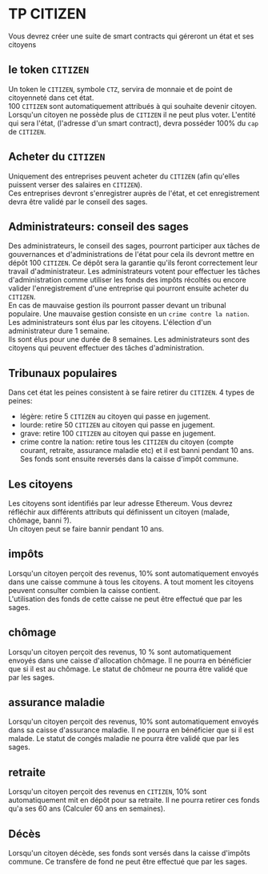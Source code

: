 # **TP CITIZEN**

Vous devrez créer une suite de smart contracts qui géreront un état et ses citoyens

## **le token `CITIZEN`**

Un token le `CITIZEN`, symbole `CTZ`, servira de monnaie et de point de citoyenneté dans cet état.  
100 `CITIZEN` sont automatiquement attribués à qui souhaite devenir citoyen.
Lorsqu'un citoyen ne possède plus de `CITIZEN` il ne peut plus voter.
L'entité qui sera l'état, (l'adresse d'un smart contract), devra posséder 100% du `cap` de `CITIZEN`.

## **Acheter du `CITIZEN`**

Uniquement des entreprises peuvent acheter du `CITIZEN` (afin qu'elles puissent verser des salaires en `CITIZEN`).  
Ces entreprises devront s'enregistrer auprès de l'état, et cet enregistrement devra être validé par le conseil des sages.

## **Administrateurs: conseil des sages**

Des administrateurs, le conseil des sages, pourront participer aux tâches de gouvernances et d'administrations de l'état pour cela ils devront mettre en dépôt 100 `CITIZEN`.
Ce dépôt sera la garantie qu'ils feront correctement leur travail d'administrateur.
Les administrateurs votent pour effectuer les tâches d'administration comme utiliser les fonds des impôts récoltés ou encore valider l'enregistrement d'une entreprise qui pourront ensuite acheter du `CITIZEN`.  
En cas de mauvaise gestion ils pourront passer devant un tribunal populaire.
Une mauvaise gestion consiste en un `crime contre la nation`.  
Les administrateurs sont élus par les citoyens. L'élection d'un administrateur dure 1 semaine.  
Ils sont élus pour une durée de 8 semaines.
Les administrateurs sont des citoyens qui peuvent effectuer des tâches d'administration.

## **Tribunaux populaires**

Dans cet état les peines consistent à se faire retirer du `CITIZEN`.
4 types de peines:

- légère: retire 5 `CITIZEN` au citoyen qui passe en jugement.
- lourde: retire 50 `CITIZEN` au citoyen qui passe en jugement.
- grave: retire 100 `CITIZEN` au citoyen qui passe en jugement.
- crime contre la nation: retire tous les `CITIZEN` du citoyen (compte courant, retraite, assurance maladie etc) et il est banni pendant 10 ans. Ses fonds sont ensuite reversés dans la caisse d'impôt commune.

## **Les citoyens**

Les citoyens sont identifiés par leur adresse Ethereum.
Vous devrez réfléchir aux différents attributs qui définissent un citoyen (malade, chômage, banni ?).  
Un citoyen peut se faire bannir pendant 10 ans.

## **impôts**

Lorsqu'un citoyen perçoit des revenus, 10% sont automatiquement envoyés dans une caisse commune à tous les citoyens.
A tout moment les citoyens peuvent consulter combien la caisse contient.  
L'utilisation des fonds de cette caisse ne peut être effectué que par les sages.

## **chômage**

Lorsqu'un citoyen perçoit des revenus, 10 % sont automatiquement envoyés dans une caisse d'allocation chômage. Il ne pourra en bénéficier que si il est au chômage.
Le statut de chômeur ne pourra être validé que par les sages.

## **assurance maladie**

Lorsqu'un citoyen perçoit des revenus, 10% sont automatiquement envoyés dans sa caisse d'assurance maladie. Il ne pourra en bénéficier que si il est malade.
Le statut de congés maladie ne pourra être validé que par les sages.

## **retraite**

Lorsqu'un citoyen perçoit des revenus en `CITIZEN`, 10% sont automatiquement mit en dépôt pour sa retraite. Il ne pourra retirer ces fonds qu'a ses 60 ans (Calculer 60 ans en semaines).

## **Décès**

Lorsqu'un citoyen décède, ses fonds sont versés dans la caisse d'impôts commune.
Ce transfère de fond ne peut être effectué que par les sages.
